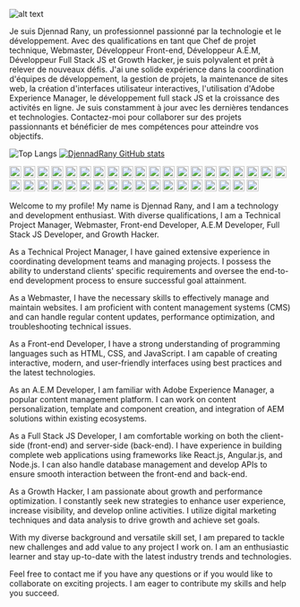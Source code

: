 ![alt text]([https://avatars.githubusercontent.com/u/128905298?s=40&v=4](https://avatars.githubusercontent.com/u/128905298?v=4))

Je suis Djennad Rany, un professionnel passionné par la technologie et le développement. Avec des qualifications en tant que Chef de projet technique, Webmaster, Développeur Front-end, Développeur A.E.M, Développeur Full Stack JS et Growth Hacker, je suis polyvalent et prêt à relever de nouveaux défis. J'ai une solide expérience dans la coordination d'équipes de développement, la gestion de projets, la maintenance de sites web, la création d'interfaces utilisateur interactives, l'utilisation d'Adobe Experience Manager, le développement full stack JS et la croissance des activités en ligne. Je suis constamment à jour avec les dernières tendances et technologies. Contactez-moi pour collaborer sur des projets passionnants et bénéficier de mes compétences pour atteindre vos objectifs.


![Top Langs](https://github-readme-stats.vercel.app/api/top-langs/?username=DjennadRany&langs_count=8&&show_icons=true&theme=onedark) 
[![DjennadRany GitHub stats](https://github-readme-stats.vercel.app/api?username=DjennadRany)](https://github.com/anuraghazra/github-readme-stats)

<p dir="auto"><a href="https://www.typescriptlang.org/" title="Typescript" rel="nofollow"><img src="https://github.com/get-icon/geticon/raw/master/icons/typescript-icon.svg" alt="Typescript" width="21px" height="21px" style="max-width: 100%;"></a>
<a href="https://developer.mozilla.org/en-US/docs/Web/JavaScript" title="JavaScript" rel="nofollow"><img src="https://github.com/get-icon/geticon/raw/master/icons/javascript.svg" alt="JavaScript" width="21px" height="21px" style="max-width: 100%;"></a>
<a href="https://tc39.es/ecma262/" title="ECMAScript 6" rel="nofollow"><img src="https://github.com/get-icon/geticon/raw/master/icons/es6.svg" alt="ECMAScript 6" width="21px" height="21px" style="max-width: 100%;"></a>
<a href="https://reactjs.org/" title="React" rel="nofollow"><img src="https://github.com/get-icon/geticon/raw/master/icons/react.svg" alt="React" width="21px" height="21px" style="max-width: 100%;"></a>
<a href="https://redux.js.org/" title="Redux" rel="nofollow"><img src="https://github.com/get-icon/geticon/raw/master/icons/redux.svg" alt="Redux" width="21px" height="21px" style="max-width: 100%;"></a>
<a href="https://vuejs.org/" title="Vue.js" rel="nofollow"><img src="https://github.com/get-icon/geticon/raw/master/icons/vue.svg" alt="Vue.js" width="21px" height="21px" style="max-width: 100%;"></a>
<a href="https://angular.io/" title="Angular" rel="nofollow"><img src="https://github.com/get-icon/geticon/raw/master/icons/angular-icon.svg" alt="Angular" width="21px" height="21px" style="max-width: 100%;"></a>
<a href="https://github.com/redux-observable/redux-observable" title="redux-observable"><img src="https://github.com/get-icon/geticon/raw/master/icons/redux-observable.svg" alt="redux-observable" width="21px" height="21px" style="max-width: 100%;"></a>
<a href="https://d3js.org/" title="D3" rel="nofollow"><img src="https://github.com/get-icon/geticon/raw/master/icons/d3.svg" alt="D3" width="21px" height="21px" style="max-width: 100%;"></a>
<a href="https://www.w3.org/TR/CSS/" title="CSS3" rel="nofollow"><img src="https://github.com/get-icon/geticon/raw/master/icons/css-3.svg" alt="CSS3" width="21px" height="21px" style="max-width: 100%;"></a>
<a href="https://sass-lang.com/" title="Sass" rel="nofollow"><img src="https://github.com/get-icon/geticon/raw/master/icons/sass.svg" alt="Sass" width="21px" height="21px" style="max-width: 100%;"></a>
<a href="https://tailwindcss.com/" title="Tailwind CSS" rel="nofollow"><img src="https://github.com/get-icon/geticon/raw/master/icons/tailwindcss-icon.svg" alt="Tailwind CSS" width="21px" height="21px" style="max-width: 100%;"></a>
<a href="https://getbootstrap.com/" title="Bootstrap" rel="nofollow"><img src="https://github.com/get-icon/geticon/raw/master/icons/bootstrap.svg" alt="Bootstrap" width="21px" height="21px" style="max-width: 100%;"></a>
<a href="https://www.w3.org/TR/html5/" title="HTML5" rel="nofollow"><img src="https://github.com/get-icon/geticon/raw/master/icons/html-5.svg" alt="HTML5" width="21px" height="21px" style="max-width: 100%;"></a>
<a href="https://nodejs.org/" title="Node.js" rel="nofollow"><img src="https://github.com/get-icon/geticon/raw/master/icons/nodejs-icon.svg" alt="Node.js" width="21px" height="21px" style="max-width: 100%;"></a>
<a href="https://expressjs.com/" title="Express" rel="nofollow"><img src="https://github.com/get-icon/geticon/raw/master/icons/express.svg" alt="Express" width="21px" height="21px" style="max-width: 100%;"></a>
<a href="https://nextjs.org/" title="Next.js" rel="nofollow"><img src="https://github.com/get-icon/geticon/raw/master/icons/nextjs-icon.svg" alt="Next.js" width="21px" height="21px" style="max-width: 100%;"></a>
<a href="https://php.net/" title="PHP" rel="nofollow"><img src="https://github.com/get-icon/geticon/raw/master/icons/php.svg" alt="PHP" width="21px" height="21px" style="max-width: 100%;"></a>
<a href="https://laravel.com/" title="Laravel" rel="nofollow"><img src="https://github.com/get-icon/geticon/raw/master/icons/laravel.svg" alt="Laravel" width="21px" height="21px" style="max-width: 100%;"></a>
<a href="https://symfony.com/" title="Symfony" rel="nofollow"><img src="https://github.com/get-icon/geticon/raw/master/icons/symfony.svg" alt="Symfony" width="21px" height="21px" style="max-width: 100%;"></a>
<a href="https://www.mongodb.org/" title="MongoDB" rel="nofollow"><img src="https://github.com/get-icon/geticon/raw/master/icons/mongodb-icon.svg" alt="MongoDB" width="21px" height="21px" style="max-width: 100%;"></a>
<a href="https://dev.mysql.com/" title="MySQL" rel="nofollow"><img src="https://github.com/get-icon/geticon/raw/master/icons/mysql.svg" alt="MySQL" width="21px" height="21px" style="max-width: 100%;"></a>
<a href="https://git-scm.com/" title="Git" rel="nofollow"><img src="https://github.com/get-icon/geticon/raw/master/icons/git-icon.svg" alt="Git" width="21px" height="21px" style="max-width: 100%;"></a>
<a href="https://www.npmjs.com/" title="npm" rel="nofollow"><img src="https://github.com/get-icon/geticon/raw/master/icons/npm.svg" alt="npm" width="21px" height="21px" style="max-width: 100%;"></a>
<a href="https://yarnpkg.com/" title="Yarn" rel="nofollow"><img src="https://github.com/get-icon/geticon/raw/master/icons/yarn.svg" alt="Yarn" width="21px" height="21px" style="max-width: 100%;"></a>
<a href="https://webpack.js.org/" title="webpack" rel="nofollow"><img src="https://github.com/get-icon/geticon/raw/master/icons/webpack.svg" alt="webpack" width="21px" height="21px" style="max-width: 100%;"></a>
<a href="https://gulpjs.com/" title="gulp" rel="nofollow"><img src="https://github.com/get-icon/geticon/raw/master/icons/gulp.svg" alt="gulp" width="21px" height="21px" style="max-width: 100%;"></a>
<a href="https://babeljs.io/" title="Babel" rel="nofollow"><img src="https://github.com/get-icon/geticon/raw/master/icons/babel.svg" alt="Babel" width="21px" height="21px" style="max-width: 100%;"></a>
<a href="https://eslint.org/" title="ESLint" rel="nofollow"><img src="https://github.com/get-icon/geticon/raw/master/icons/eslint.svg" alt="ESLint" width="21px" height="21px" style="max-width: 100%;"></a>
<a href="https://code.visualstudio.com/" title="Visual Studio Code" rel="nofollow"><img src="https://github.com/get-icon/geticon/raw/master/icons/visual-studio-code.svg" alt="Visual Studio Code" width="21px" height="21px" style="max-width: 100%;"></a>
<a href="https://www.sublimetext.com/" title="Sublime Text" rel="nofollow"><img src="https://github.com/get-icon/geticon/raw/master/icons/sublime-text.svg" alt="Sublime Text" width="21px" height="21px" style="max-width: 100%;"></a>
<a href="https://wordpress.org/" title="WordPress" rel="nofollow"><img src="https://github.com/get-icon/geticon/raw/master/icons/wordpress-icon.svg" alt="WordPress" width="21px" height="21px" style="max-width: 100%;"></a>
<a href="https://aws.amazon.com/" title="AWS" rel="nofollow"><img src="https://github.com/get-icon/geticon/raw/master/icons/aws.svg" alt="AWS" width="21px" height="21px" style="max-width: 100%;"></a>
<a href="https://www.docker.com/" title="docker" rel="nofollow"><img src="https://github.com/get-icon/geticon/raw/master/icons/docker-icon.svg" alt="docker" width="21px" height="21px" style="max-width: 100%;"></a>
<a href="https://reactnative.dev/" title="React Native" rel="nofollow"><img src="https://github.com/get-icon/geticon/raw/master/icons/react.svg" alt="React Native" width="21px" height="21px" style="max-width: 100%;"></a>
<a href="https://www.adobe.com/products/photoshop.html" title="Adobe Photoshop" rel="nofollow"><img src="https://github.com/get-icon/geticon/raw/master/icons/adobe-photoshop.svg" alt="Adobe Photoshop" width="21px" height="21px" style="max-width: 100%;"></a>
<a href="https://www.adobe.com/products/illustrator.html" title="Adobe Illustrator" rel="nofollow"><img src="https://github.com/get-icon/geticon/raw/master/icons/adobe-illustrator.svg" alt="Adobe Illustrator" width="21px" height="21px" style="max-width: 100%;"></a>
<a href="https://inkscape.org/" title="Inkscape" rel="nofollow"><img src="https://github.com/get-icon/geticon/raw/master/icons/inkscape.svg" alt="Inkscape" width="21px" height="21px" style="max-width: 100%;"></a></p>


Welcome to my profile! My name is Djennad Rany, and I am a technology and development enthusiast. With diverse qualifications, I am a Technical Project Manager, Webmaster, Front-end Developer, A.E.M Developer, Full Stack JS Developer, and Growth Hacker.

As a Technical Project Manager, I have gained extensive experience in coordinating development teams and managing projects. I possess the ability to understand clients' specific requirements and oversee the end-to-end development process to ensure successful goal attainment.

As a Webmaster, I have the necessary skills to effectively manage and maintain websites. I am proficient with content management systems (CMS) and can handle regular content updates, performance optimization, and troubleshooting technical issues.

As a Front-end Developer, I have a strong understanding of programming languages such as HTML, CSS, and JavaScript. I am capable of creating interactive, modern, and user-friendly interfaces using best practices and the latest technologies.

As an A.E.M Developer, I am familiar with Adobe Experience Manager, a popular content management platform. I can work on content personalization, template and component creation, and integration of AEM solutions within existing ecosystems.

As a Full Stack JS Developer, I am comfortable working on both the client-side (front-end) and server-side (back-end). I have experience in building complete web applications using frameworks like React.js, Angular.js, and Node.js. I can also handle database management and develop APIs to ensure smooth interaction between the front-end and back-end.

As a Growth Hacker, I am passionate about growth and performance optimization. I constantly seek new strategies to enhance user experience, increase visibility, and develop online activities. I utilize digital marketing techniques and data analysis to drive growth and achieve set goals.

With my diverse background and versatile skill set, I am prepared to tackle new challenges and add value to any project I work on. I am an enthusiastic learner and stay up-to-date with the latest industry trends and technologies.

Feel free to contact me if you have any questions or if you would like to collaborate on exciting projects. I am eager to contribute my skills and help you succeed.


<!---
DjennadRany/DjennadRany is a ✨ special ✨ repository because its `README.md` (this file) appears on your GitHub profile.
You can click the Preview link to take a look at your changes.
--->
